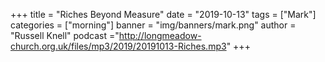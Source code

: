 +++
title = "Riches Beyond Measure"
date = "2019-10-13"
tags = ["Mark"]
categories = ["morning"]
banner = "img/banners/mark.png"
author = "Russell Knell"
podcast ="http://longmeadow-church.org.uk/files/mp3/2019/20191013-Riches.mp3"
+++
